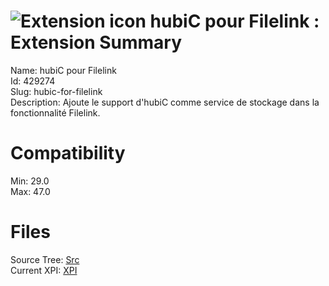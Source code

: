 # ![Extension icon](https://addons.thunderbird.net/user-media/addon_icons/429/429274-64.png?modified=1453886415) hubiC pour Filelink : Extension Summary

Name: hubiC pour Filelink  
Id: 429274  
Slug: hubic-for-filelink  
Description: Ajoute le support d'hubiC comme service de stockage dans la fonctionnalité Filelink.
  

# Compatibility
Min: 29.0  
Max: 47.0  

# Files

Source Tree: [Src](C:/Dev/Thunderbird/ThunderKdB/xall/xOther/429274-hubic-for-filelink/src)  
Current XPI: [XPI](C:/Dev/Thunderbird/ThunderKdB/xall/xOther/429274-hubic-for-filelink/xpi)  



